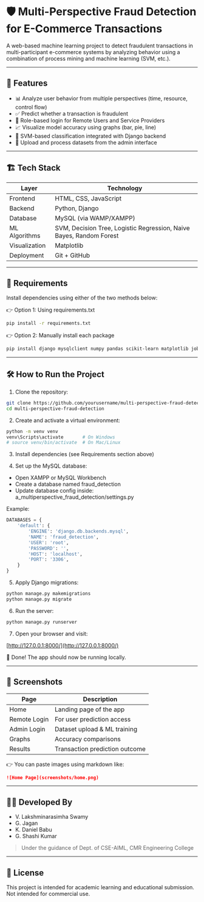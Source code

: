 
# 🛡️ Multi-Perspective Fraud Detection for E-Commerce Transactions

A web-based machine learning project to detect fraudulent transactions in multi-participant e-commerce systems by analyzing behavior using a combination of process mining and machine learning (SVM, etc.).

---

## 🚀 Features

- 📊 Analyze user behavior from multiple perspectives (time, resource, control flow)
- ✅ Predict whether a transaction is fraudulent
- 🔐 Role-based login for Remote Users and Service Providers
- 📈 Visualize model accuracy using graphs (bar, pie, line)
- 🧠 SVM-based classification integrated with Django backend
- 📂 Upload and process datasets from the admin interface

---

## 🏗️ Tech Stack

| Layer         | Technology                          |
|---------------|--------------------------------------|
| Frontend      | HTML, CSS, JavaScript                |
| Backend       | Python, Django                       |
| Database      | MySQL (via WAMP/XAMPP)               |
| ML Algorithms | SVM, Decision Tree, Logistic Regression, Naive Bayes, Random Forest |
| Visualization | Matplotlib                           |
| Deployment    | Git + GitHub                         |

---

## 🧰 Requirements

Install dependencies using either of the two methods below:

👉 Option 1: Using requirements.txt

```bash
pip install -r requirements.txt
````

👉 Option 2: Manually install each package

```bash
pip install django mysqlclient numpy pandas scikit-learn matplotlib joblib
```

---

## 🛠️ How to Run the Project

1. Clone the repository:

```bash
git clone https://github.com/yourusername/multi-perspective-fraud-detection.git
cd multi-perspective-fraud-detection
```

2. Create and activate a virtual environment:

```bash
python -m venv venv
venv\Scripts\activate       # On Windows
# source venv/bin/activate  # On Mac/Linux
```

3. Install dependencies (see Requirements section above)

4. Set up the MySQL database:

* Open XAMPP or MySQL Workbench
* Create a database named fraud\_detection
* Update database config inside:
  a\_multiperspective\_fraud\_detection/settings.py

Example:

```python
DATABASES = {
    'default': {
        'ENGINE': 'django.db.backends.mysql',
        'NAME': 'fraud_detection',
        'USER': 'root',
        'PASSWORD': '',
        'HOST': 'localhost',
        'PORT': '3306',
    }
}
```

5. Apply Django migrations:

```bash
python manage.py makemigrations
python manage.py migrate
```

6. Run the server:

```bash
python manage.py runserver
```

7. Open your browser and visit:

[http://127.0.0.1:8000/](http://127.0.0.1:8000/)

🚀 Done! The app should now be running locally.

---

## 📸 Screenshots

| Page         | Description                    |
| ------------ | ------------------------------ |
| Home         | Landing page of the app        |
| Remote Login | For user prediction access     |
| Admin Login  | Dataset upload & ML training   |
| Graphs       | Accuracy comparisons           |
| Results      | Transaction prediction outcome |

👉 You can paste images using markdown like:

```markdown
![Home Page](screenshots/home.png)
```

---

## 👨‍💻 Developed By

* V. Lakshminarasimha Swamy
* G. Jagan
* K. Daniel Babu
* G. Shashi Kumar

> Under the guidance of 
> Dept. of CSE-AIML, CMR Engineering College

---

## 📜 License

This project is intended for academic learning and educational submission.
Not intended for commercial use.

````

